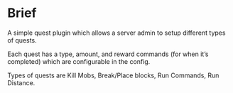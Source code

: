 # Brief
A simple quest plugin which allows a server admin to setup different types of quests. 

Each quest has a type, amount, and reward commands (for when it’s completed) which are configurable in the config. 

Types of quests are Kill Mobs, Break/Place blocks, Run Commands, Run Distance. 